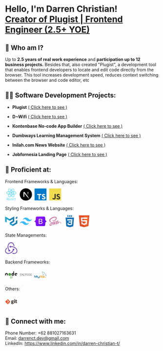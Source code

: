 <h1>Hello, I'm Darren Christian! <br/><a href="https://www.linkedin.com/in/darren-christian-t/">Creator of Plugist | Frontend Engineer (2.5+ YOE)</a>

<h2>🤔 Who am I?</h2>

Up to <b>2.5 years of real work experience</b> and <b>participation up to 12 business projects.</b> Besides that, also created "Plugist", a development
tool that enables frontend developers to locate and edit code directly
from the browser. This tool increases development speed, reduces
context switching between the browser and code editor, etc


<h2>👨‍💻 Software Development Projects:</h2>

- <b>Plugist</b> <a href="https://npmjs.com/package/@plugist/react">( Click here to see )</a>

- <b>D~Wifi</b> <a href="https://portal.dwifi.id/">( Click here to see )</a>

- <b>Kontenbase No-code App Builder</b> <a href="https://kontenbase.com/">( Click here to see )</a>
  
- <b>Dumbways Learning Management System</b> <a href="https://dumbways.id/">( Click here to see )</a>

- <b>Inilah.com News Website</b> <a href="https://inilah.com/">( Click here to see )</a>
    
- <b>Jobfornesia Landing Page</b> <a href="https://jobfornesia-v2-www.vercel.app/">( Click here to see )</a>

<h2>📱 Proficient at:</h2>

<div>
  <p>Frontend Frameworks & Languages:</p>
  <img src="https://github.com/devicons/devicon/blob/master/icons/react/react-original-wordmark.svg" title="React" alt="React" width="40" height="40"/>&nbsp;
  <img src="https://github.com/devicons/devicon/blob/master/icons/nextjs/nextjs-original.svg" title="Next" alt="Next" width="40" height="40"/>&nbsp;
  <img src="https://github.com/devicons/devicon/blob/master/icons/typescript/typescript-original.svg" title="TypeScript" alt="TypeScript" width="40" height="40"/>&nbsp;
  <img src="https://github.com/devicons/devicon/blob/master/icons/javascript/javascript-original.svg" title="JavaScript" alt="JavaScript" width="40" height="40"/>&nbsp;

  <p>Styling Frameworks & Languages:</p>
  <img src="https://github.com/devicons/devicon/blob/master/icons/materialui/materialui-original.svg" title="Material UI" alt="Material UI" width="40" height="40"/>&nbsp;
  <img src="https://github.com/devicons/devicon/blob/master/icons/tailwindcss/tailwindcss-original.svg" title="TailwindCSS" alt="TailwindCSS" width="40" height="40"/>&nbsp;
  <img src="https://github.com/devicons/devicon/blob/master/icons/bootstrap/bootstrap-original.svg" title="Bootstrap" alt="Bootstrap" width="40" height="40"/>&nbsp;
  <img src="https://github.com/devicons/devicon/blob/master/icons/sass/sass-original.svg" title="Sass" alt="Sass" width="40" height="40"/>&nbsp;
  <img src="https://github.com/devicons/devicon/blob/master/icons/css3/css3-plain-wordmark.svg"  title="CSS3" alt="CSS" width="40" height="40"/>&nbsp;
  <img src="https://github.com/devicons/devicon/blob/master/icons/html5/html5-original.svg" title="HTML5" alt="HTML" width="40" height="40"/>&nbsp;

  <p>State Managements:</p>
  <img src="https://github.com/devicons/devicon/blob/master/icons/redux/redux-original.svg" title="Redux" alt="Redux " width="40" height="40"/>&nbsp;

  <p>Backend Frameworks:</p>
  <img src="https://github.com/devicons/devicon/blob/master/icons/nodejs/nodejs-original-wordmark.svg" title="NodeJS" alt="NodeJS" width="40" height="40"/>&nbsp;
  <img src="https://github.com/devicons/devicon/blob/master/icons/express/express-original-wordmark.svg" title="ExpressJS"  alt="ExpressJS" width="40" height="40"/>&nbsp;
  <img src="https://github.com/devicons/devicon/blob/master/icons/mysql/mysql-original-wordmark.svg" title="MySQL"  alt="MySQL" width="40" height="40"/>&nbsp;  
  
  <p>Others:</p>
  <img src="https://github.com/devicons/devicon/blob/master/icons/git/git-original-wordmark.svg" title="Git"  alt="Git" width="40" height="40"/>&nbsp; 
</div>


<h2> 🤳 Connect with me:</h2>

Phone Number: +62 881027163631
</br>
Email: <a href="darrenct.dev@gmail.com">darrenct.dev@gmail.com</a>
</br>
LinkedIn: <a href="https://www.linkedin.com/in/darren-christian-t/"> https://www.linkedin.com/in/darren-christian-t/</a>
